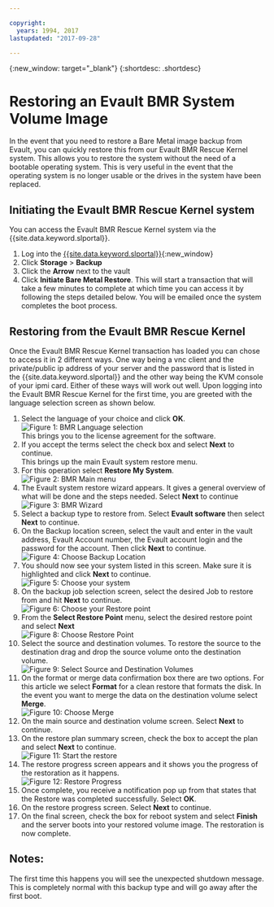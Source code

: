 ```yaml
---

copyright:
  years: 1994, 2017
lastupdated: "2017-09-28"

---
```

{:new_window: target="_blank"}
{:shortdesc: .shortdesc}

# Restoring an Evault BMR System Volume Image 

In the event that you need to restore a Bare Metal image backup from Evault, you can quickly restore this from our Evault BMR Rescue Kernel system. This allows you to restore the system without the need of a bootable operating system. This is very useful in the event that the operating system is no longer usable or the drives in the system have been replaced.

## Initiating the Evault BMR Rescue Kernel system

You can access the Evault BMR Rescue Kernel system via the {{site.data.keyword.slportal}}.
1. Log into the [{{site.data.keyword.slportal}}](control.softlayer.com){:new_window}
2. Click **Storage** > **Backup** 
3. Click the **Arrow** next to the vault
4. Click **Initiate Bare Metal Restore**. This will start a transaction that will take a few minutes to complete at which time you can access it by following the steps detailed below. You will be emailed once the system completes the boot process.


## Restoring from the Evault BMR Rescue Kernel

Once the Evault BMR Rescue Kernel transaction has loaded you can chose to access it in 2 different ways. One way being a vnc client and the private/public ip address of your server and the password that is listed in the {{site.data.keyword.slportal}} and the other way being the KVM console of your ipmi card. Either of these ways will work out well. Upon logging into the Evault BMR Rescue Kernel for the first time, you are greeted with the language selection screen as shown below. 

1. Select the language of your choice and click **OK**.
<br/>![Figure 1: BMR Language selection](/images/bmr1.png)<br/> This brings you to the license agreement for the software. 
2. If you accept the terms select the check box and select **Next** to continue. <br/> This brings up the main Evault system restore menu. 
3. For this operation select **Restore My System**.
<br/>![Figure 2: BMR Main menu](/images/bmr2.png)
4. The Evault system restore wizard appears. It gives a general overview of what will be done and the steps needed. Select **Next** to continue
<br/>![Figure 3: BMR Wizard](/images/bmr3.png)
5. Select a backup type to restore from. Select **Evault software** then select **Next** to continue.
6. On the Backup location screen, select the vault and enter in the vault address, Evault Account number, the Evault account login and the password for the account. Then click **Next** to continue.
<br/>![Figure 4: Choose Backup Location](/images/bmr4.png)
7. You should now see your system listed in this screen. Make sure it is highlighted and click **Next** to continue.
<br/>![Figure 5: Choose your system](/images/bmr5.png)
8. On the backup job selection screen, select the desired Job to restore from and hit **Next** to continue.
<br/>![Figure 6: Choose your Restore point](/images/bmr6.png)
9. From the **Select Restore Point** menu, select the desired restore point and select **Next**
<br/>![Figure 8: Choose Restore Point](/images/bmr8.png)
10. Select the source and destination volumes. To restore the source to the destination drag and drop the source volume onto the destination volume.
<br/>![Figure 9: Select Source and Destination Volumes](/images/bmr9.png)
11. On the format or merge data confirmation box there are two options. For this article we select **Format** for a clean restore that formats the disk. In the event you want to merge the data on the destination volume select **Merge**.
<br/>![Figure 10: Choose Merge](/images/bmr10.png)
11. On the main source and destination volume screen. Select **Next** to continue.
12. On the restore plan summary screen, check the box to accept the plan and select **Next** to continue.
<br/>![Figure 11: Start the restore](/images/bmr11.png)
12. The restore progress screen appears and it shows you the progress of the restoration as it happens.
<br/>![Figure 12: Restore Progress](/images/bmr12.png)
13. Once complete, you receive a notification pop up from that states that the Restore was completed successfully. Select **OK**.
14. On the restore progress screen. Select **Next** to continue.
15. On the final screen, check the box for reboot system and select **Finish** and the server boots into your restored volume image. 
The restoration is now complete.

## Notes:

The first time this happens you will see the unexpected shutdown message. This is completely normal with this backup type and will go away after the first boot. 
